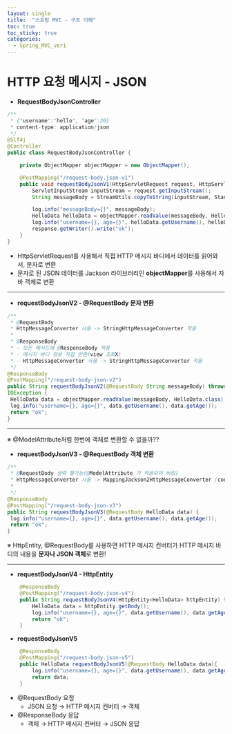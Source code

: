 ```yaml
---
layout: single
title:  "스프링 MVC - 구조 이해"
toc: true
toc_sticky: true
categories:
  - Spring_MVC_ver1
---
```


#  HTTP 요청 메시지 - JSON



- **RequestBodyJsonController**

```java
/**
 * {"username":"hello", "age":20}
 * content-type: application/json
 */
@Slf4j
@Controller
public class RequestBodyJsonController {

    private ObjectMapper objectMapper = new ObjectMapper();

    @PostMapping("/request-body.json-v1")
    public void requestBodyJsonV1(HttpServletRequest request, HttpServletResponse response) throws IOException {
        ServletInputStream inputStream = request.getInputStream();
        String messageBody = StreamUtils.copyToString(inputStream, StandardCharsets.UTF_8);

        log.info("messageBody={}", messageBody);
        HelloData helloData = objectMapper.readValue(messageBody, HelloData.class);
        log.info("username={}, age={}", helloData.getUsername(), helloData.getAge());
        response.getWriter().write("ok");
    }
}
```

- HttpServletRequest를 사용해서 직접 HTTP 메시지 바디에서 데이터를 읽어와서, 문자로 변환
- 문자로 된 JSON 데이터를 Jackson 라이브러리인 **objectMapper**를 사용해서 자바 객체로 변환

---



- **requestBodyJsonV2 - @RequestBody 문자 변환**

```java
/**
 * @RequestBody
 * HttpMessageConverter 사용 -> StringHttpMessageConverter 적용
 *
 * @ResponseBody
 * - 모든 메서드에 @ResponseBody 적용
 * - 메시지 바디 정보 직접 반환(view 조회X)
 * - HttpMessageConverter 사용 -> StringHttpMessageConverter 적용
 */
@ResponseBody
@PostMapping("/request-body-json-v2")
public String requestBodyJsonV2(@RequestBody String messageBody) throws
IOException {
 HelloData data = objectMapper.readValue(messageBody, HelloData.class);
 log.info("username={}, age={}", data.getUsername(), data.getAge());
 return "ok";
}
```

---

※ @ModelAttribute처럼 한번에 객체로 변환할 수 없을까??



- **requestBodyJsonV3 - @RequestBody 객체 변환**

```java
/**
 * @RequestBody 생략 불가능(@ModelAttribute 가 적용되어 버림)
 * HttpMessageConverter 사용 -> MappingJackson2HttpMessageConverter (contenttype: application/json)
 *
 */
@ResponseBody
@PostMapping("/request-body-json-v3")
public String requestBodyJsonV3(@RequestBody HelloData data) {
 log.info("username={}, age={}", data.getUsername(), data.getAge());
 return "ok";
}
```

※ HttpEntity, @RequestBody를 사용하면 HTTP 메시지 컨버터가 HTTP 메시지 바디의 내용을 **문자나 JSON 객체**로 변환!

---



- **requestBodyJsonV4 - HttpEntity**

```java
	@ResponseBody
    @PostMapping("/request-body.json-v4")
    public String requestBodyJsonV4(HttpEntity<HelloData> httpEntity) throws IOException {
        HelloData data = httpEntity.getBody();
        log.info("username={}, age={}", data.getUsername(), data.getAge());
        return "ok";
    }
```



- **requestBodyJsonV5**

```java
	@ResponseBody
    @PostMapping("/request-body.json-v5")
    public HelloData requestBodyJsonV5(@RequestBody HelloData data){
        log.info("username={}, age={}", data.getUsername(), data.getAge());
        return data;
    }
```

- @RequestBody 요청
  - JSON 요청 → HTTP 메시지 컨버터 → 객체
- @ResponseBody 응답
  - 객체 → HTTP 메시지 컨버터 → JSON 응답

